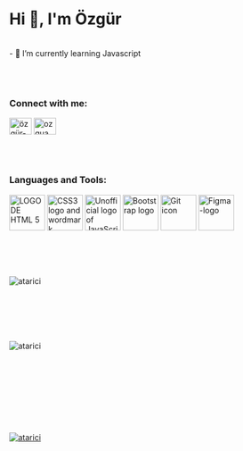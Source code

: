 <h1 align="left">Hi 👋, I'm Özgür</h1>

<br>
- 🌱 I’m currently learning Javascript

<br><br>
<h3 align="left">Connect with me:</h3>
<p align="left">
<a href="https://linkedin.com/in/özgür-yaman-240451323" target="blank"><img align="center" src="https://raw.githubusercontent.com/rahuldkjain/github-profile-readme-generator/master/src/images/icons/Social/linked-in-alt.svg" alt="özgür-yaman-240451323" height="30" width="40" /></a>
<a href="https://instagram.com/ozguaman" target="blank"><img align="center" src="https://raw.githubusercontent.com/rahuldkjain/github-profile-readme-generator/master/src/images/icons/Social/instagram.svg" alt="ozguaman" height="30" width="40" /></a>
</p>


<br><br>
<h3 align="left">Languages and Tools:</h3>
<p align="left">
<a title="W3C, CC BY 3.0 &lt;https://creativecommons.org/licenses/by/3.0&gt;, via Wikimedia Commons" href="https://commons.wikimedia.org/wiki/File:HTML5_logo_and_wordmark.svg"><img width="64" alt="LOGO DE HTML 5" src="https://upload.wikimedia.org/wikipedia/commons/thumb/6/61/HTML5_logo_and_wordmark.svg/64px-HTML5_logo_and_wordmark.svg.png?20170517184425"></a>
<a title="Rudloff, CC BY 3.0 &lt;https://creativecommons.org/licenses/by/3.0&gt;, via Wikimedia Commons" href="https://commons.wikimedia.org/wiki/File:CSS3_logo_and_wordmark.svg"><img width="64" alt="CSS3 logo and wordmark" src="https://upload.wikimedia.org/wikipedia/commons/thumb/d/d5/CSS3_logo_and_wordmark.svg/64px-CSS3_logo_and_wordmark.svg.png?20160530175649"></a>
<a title="Christopher Williams, Public domain, via Wikimedia Commons" href="https://commons.wikimedia.org/wiki/File:Unofficial_JavaScript_logo_2.svg"><img width="64" alt="Unofficial logo of JavaScript language by Chris Williams" src="https://upload.wikimedia.org/wikipedia/commons/thumb/9/99/Unofficial_JavaScript_logo_2.svg/64px-Unofficial_JavaScript_logo_2.svg.png?20141107110902"></a>
<a title="Bootstrap, Public domain, via Wikimedia Commons" href="https://commons.wikimedia.org/wiki/File:Bootstrap_logo.svg"><img width="64" alt="Bootstrap logo" src="https://upload.wikimedia.org/wikipedia/commons/thumb/b/b2/Bootstrap_logo.svg/64px-Bootstrap_logo.svg.png?20210507000024"></a>
<a title="Jason Long, CC BY 3.0 &lt;https://creativecommons.org/licenses/by/3.0&gt;, via Wikimedia Commons" href="https://commons.wikimedia.org/wiki/File:Git_icon.svg"><img width="64" alt="Git icon" src="https://upload.wikimedia.org/wikipedia/commons/thumb/3/3f/Git_icon.svg/64px-Git_icon.svg.png?20220905010122"></a>
<a title="Figma, Public domain, via Wikimedia Commons" href="https://commons.wikimedia.org/wiki/File:Figma-logo.svg"><img width="64" alt="Figma-logo" src="https://upload.wikimedia.org/wikipedia/commons/thumb/3/33/Figma-logo.svg/64px-Figma-logo.svg.png?20190122211436"></a>

</p>
<br><br><br>
<p><img align="left" src="https://github-readme-stats.vercel.app/api/top-langs?username=atarici&show_icons=true&locale=en&layout=compact" alt="atarici" /></p><br><br><br><br><br><br>
<p>&nbsp;<img align="left" src="https://github-readme-stats.vercel.app/api?username=atarici&show_icons=true&locale=en" alt="atarici" /></p>

<br><br><br><br><br><br><br>
<p align="left"> <a href="https://github.com/ryo-ma/github-profile-trophy"><img src="https://github-profile-trophy.vercel.app/?username=atarici" alt="atarici" /></a> </p>
